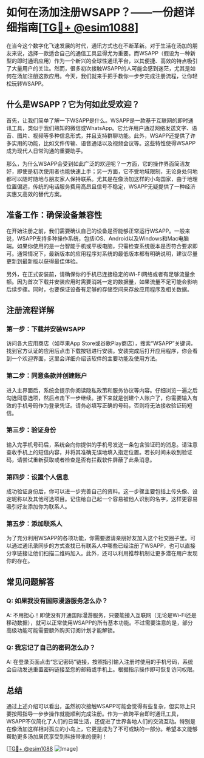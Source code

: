 # 如何在汤加注册WSAPP？——一份超详细指南[[TG💪+ @esim1088](https://t.me/s/esim1088)]

在当今这个数字化飞速发展的时代，通讯方式也在不断革新。对于生活在汤加的朋友来说，选择一款适合自己的通信工具显得尤为重要。而WSAPP（假设为一种新型的即时通讯应用）作为一个新兴的全球性通讯平台，以其便捷、高效的特点吸引了大量用户的关注。然而，很多初次接触WSAPP的人可能会感到迷茫，尤其是如何在汤加注册这款应用。今天，我们就来手把手教你一步步完成注册流程，让你轻松玩转WSAPP。

## 什么是WSAPP？它为何如此受欢迎？

首先，让我们简单了解一下WSAPP是什么。WSAPP是一款基于互联网的即时通讯工具，类似于我们熟知的微信或WhatsApp。它允许用户通过网络发送文字、语音、图片、视频等多种信息形式，并且支持群聊功能。此外，WSAPP还提供了许多实用的功能，比如文件传输、语音通话以及视频会议等。这些特性使得WSAPP成为现代人日常沟通的重要助手。

那么，为什么WSAPP会受到如此广泛的欢迎呢？一方面，它的操作界面简洁友好，即使是初次使用者也能快速上手；另一方面，它不受地域限制，无论身处何地都可以随时随地与朋友家人保持联系。尤其是在像汤加这样的小岛国家，由于地理位置偏远，传统的电话服务费用高昂且信号不稳定，WSAPP无疑提供了一种经济实惠又高效的替代方案。

## 准备工作：确保设备兼容性

在开始注册之前，我们需要确认自己的设备是否能够正常运行WSAPP。一般来说，WSAPP支持多种操作系统，包括iOS、Android以及Windows和Mac电脑端。如果你使用的是一台智能手机或平板电脑，只需检查系统版本是否符合要求即可。通常情况下，最新版本的应用程序对系统的最低版本都有明确说明，建议尽量更新到最新版以获得最佳体验。

另外，在正式安装前，请确保你的手机已连接稳定的Wi-Fi网络或者有足够流量余额。因为首次下载并安装应用时需要消耗一定的数据量，如果流量不足可能会影响后续步骤。同时，也要保证设备有足够的存储空间来存放应用程序及相关数据。

## 注册流程详解

### 第一步：下载并安装WSAPP

访问各大应用商店（如苹果App Store或谷歌Play商店），搜索“WSAPP”关键词，找到官方认证的应用后点击下载按钮进行安装。安装完成后打开应用程序，你会看到一个欢迎界面，这里会详细介绍该软件的主要功能及使用方法。

### 第二步：同意条款并创建账户

进入主界面后，系统会提示你阅读隐私政策和服务协议等内容。仔细浏览一遍之后勾选同意选项，然后点击下一步继续。接下来就是创建个人账户了，你需要输入有效的手机号码作为登录凭证。请务必填写正确的号码，否则将无法接收验证码短信。

### 第三步：验证身份

输入完手机号码后，系统会向你提供的手机号发送一条包含验证码的消息。请注意查收手机上的短信内容，并将其准确无误地填入指定位置。若长时间未收到验证码，请尝试重新获取或者检查是否有拦截软件屏蔽了此条消息。

### 第四步：设置个人信息

成功验证身份后，你可以进一步完善自己的资料。这一步骤主要包括上传头像、设定昵称以及其他可选项目。记住给自己起一个容易被他人识别的名字，这样更容易吸引好友添加你为联系人。

### 第五步：添加联系人

为了充分利用WSAPP的各项功能，你需要邀请亲朋好友加入这个社交圈子里。可以通过通讯录同步的方式查找已有联系人中哪些已经注册了WSAPP，也可以直接分享链接让他们扫描二维码加入。此外，还可以利用推荐机制让更多潜在用户发现你的存在。

## 常见问题解答

### Q: 如果我没有国际漫游服务怎么办？
A: 不用担心！即使没有开通国际漫游服务，只要能接入互联网（无论是Wi-Fi还是移动数据），就可以正常使用WSAPP的所有基本功能。不过需要注意的是，部分高级功能可能需要额外购买订阅计划才能解锁。

### Q: 我忘记了自己的密码怎么办？
A: 在登录页面点击“忘记密码”链接，按照指引输入注册时使用的手机号码，系统会自动发送重置密码链接至您的邮箱或手机上。根据指示操作即可恢复访问权限。

## 总结

通过上述介绍可以看出，虽然初次接触WSAPP可能会觉得有些复杂，但实际上只要按照指导一步步操作就能顺利完成注册。作为一款跨平台即时通讯工具，WSAPP不仅简化了人们的日常生活，还促进了世界各地人们的交流互动。特别是在像汤加这样相对孤立的小岛上，它更是成为了不可或缺的一部分。希望本文能够帮助更多汤加居民享受到科技带来的便利！

[[TG💪+ @esim1088](https://t.me/s/esim1088) ![Image](https://i.postimg.cc/4NQfJmqS/Snipaste-2025-05-13-00-14-12.png)]